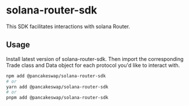 # solana-router-sdk

This SDK facilitates interactions with solana Router.

## Usage

Install latest version of solana-router-sdk. Then import the corresponding Trade class and Data object for each protocol you'd like to interact with.

```sh
npm add @pancakeswap/solana-router-sdk
# or
yarn add @pancakeswap/solana-router-sdk
# or
pnpm add @pancakeswap/solana-router-sdk
```
